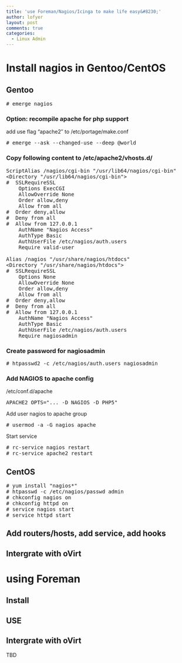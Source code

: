 ```yaml
---
title: 'use Foreman/Nagios/Icinga to make life easy&#8230;'
author: lofyer
layout: post
comments: true
categories:
  - Linux Admin
---
```

# Install nagios in Gentoo/CentOS

## Gentoo

<pre># emerge nagios</pre>

### Option: recompile apache for php support

add use flag &#8220;apache2&#8243; to /etc/portage/make.conf

<pre># emerge --ask --changed-use --deep @world</pre>

### Copy following content to /etc/apache2/vhosts.d/

<pre>ScriptAlias /nagios/cgi-bin "/usr/lib64/nagios/cgi-bin"
&lt;Directory "/usr/lib64/nagios/cgi-bin"&gt;
#  SSLRequireSSL
    Options ExecCGI
    AllowOverride None
    Order allow,deny
    Allow from all
#  Order deny,allow
#  Deny from all
#  Allow from 127.0.0.1
    AuthName "Nagios Access"
    AuthType Basic
    AuthUserFile /etc/nagios/auth.users
    Require valid-user

Alias /nagios "/usr/share/nagios/htdocs"
&lt;Directory "/usr/share/nagios/htdocs"&gt;
#  SSLRequireSSL
    Options None
    AllowOverride None
    Order allow,deny
    Allow from all
#  Order deny,allow
#  Deny from all
#  Allow from 127.0.0.1
    AuthName "Nagios Access"
    AuthType Basic
    AuthUserFile /etc/nagios/auth.users
    Require nagiosadmin</pre>

### Create password for nagiosadmin

<pre># htpasswd2 -c /etc/nagios/auth.users nagiosadmin</pre>

### Add NAGIOS to apache config

/etc/conf.d/apache

<pre>APACHE2_OPTS="... -D NAGIOS -D PHP5"</pre>

Add user nagios to apache group

<pre># usermod -a -G nagios apache</pre>

Start service

<pre># rc-service nagios restart
# rc-service apache2 restart</pre>

## CentOS

<pre># yum install "nagios*"
# htpasswd -c /etc/nagios/passwd admin
# chkconfig nagios on
# chkconfig httpd on
# service nagios start
# service httpd start
</pre>

## Add routers/hosts, add service, add hooks

## Intergrate with oVirt

# using Foreman

## Install

## USE

## Intergrate with oVirt

TBD